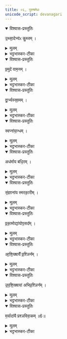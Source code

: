 ```yaml
---
title: ०६, पुरुषमेधः  
unicode_script: devanagari
---
```



<details open><summary>विश्वास-प्रस्तुतिः</summary>

उ॒थ्सा॒देभ्य॑ᳵ कु॒ब्जम् ।
</details>

<details><summary>मूलम्</summary>

उ॒थ्सा॒देभ्य॑ᳵ कु॒ब्जम् ।
</details>

<details><summary>भट्टभास्कर-टीका</summary>

1उत्सादेभ्यःशरीरक्लेशेभ्यः कुब्जं वक्रापराङ्गं, यस्य सर्वे अवयवा अविधेयाः ।
</details>

<details open><summary>विश्वास-प्रस्तुतिः</summary>

प्र॒मुदे॑ वाम॒नम् ।
</details>

<details><summary>मूलम्</summary>

प्र॒मुदे॑ वाम॒नम् ।
</details>

<details><summary>भट्टभास्कर-टीका</summary>

प्रमुदे प्रकृष्टाय हर्षाय वामनं ह्रस्वाङ्गम्, स हि लघुकायत्वात् प्रहृष्टो भवति ।
</details>

<details open><summary>विश्वास-प्रस्तुतिः</summary>

द्वा॒र्भ्यस्स्रा॒मम् ।
</details>

<details><summary>मूलम्</summary>

द्वा॒र्भ्यस्स्रा॒मम् ।
</details>

<details><summary>भट्टभास्कर-टीका</summary>

द्वार्भ्यः चक्षुरादिभ्यः स्रामं रोगिणम्, द्वाराणां शक्तिहैन्यात् रोगी भवति ।
</details>

<details open><summary>विश्वास-प्रस्तुतिः</summary>

स्वप्ना॑या॒न्धम् ।
</details>

<details><summary>मूलम्</summary>

स्वप्ना॑या॒न्धम् ।
</details>

<details><summary>भट्टभास्कर-टीका</summary>

स्वप्नायान्धं हीनचाक्षुर्ज्ञानं, स्वप्ने हि सर्वे तादृशाः ।
</details>

<details open><summary>विश्वास-प्रस्तुतिः</summary>

अध॑र्माय बधि॒रम् ।
</details>

<details><summary>मूलम्</summary>

अध॑र्माय बधि॒रम् ।
</details>

<details><summary>भट्टभास्कर-टीका</summary>

अधर्माय बधिरं श्रोत्रज्ञानशूल्यं, स ह्यधर्मबहुलः ।
</details>

<details open><summary>विश्वास-प्रस्तुतिः</summary>

सं॒ज्ञाना॑य स्मरका॒रीम् ।
</details>

<details><summary>मूलम्</summary>

सं॒ज्ञाना॑य स्मरका॒रीम् ।
</details>

<details><summary>भट्टभास्कर-टीका</summary>

संज्ञानाय सम्यग्बोधाय स्मरकारीं या स्त्री मन्त्रौषधादिभिः भर्तुस्संवननकारिणी । कुशलबुद्धिः ।
</details>

<details open><summary>विश्वास-प्रस्तुतिः</summary>

प्र॒का॒मोद्या॑योप॒सद᳚म् ।
</details>

<details><summary>मूलम्</summary>

प्र॒का॒मोद्या॑योप॒सद᳚म् ।
</details>

<details><summary>भट्टभास्कर-टीका</summary>

प्रकामोद्याय निष्प्रयोजनं बहुप्रलापिने । 'वदस्सुपि क्यप्च' इति क्यप् । उपसदं असत्यपि प्रयोजने उपसदनशीलः उपसत्, स हि बहुप्रलापी पार्श्ववासरुचिर्भवति । 'सत्सूद्विष' इति क्विप् ।
</details>

<details open><summary>विश्वास-प्रस्तुतिः</summary>

आ॒शि॒ख्षायै᳚ प्र॒श्ञिन᳚म् ।
</details>

<details><summary>मूलम्</summary>

आ॒शि॒ख्षायै᳚ प्र॒श्ञिन᳚म् ।
</details>

<details><summary>भट्टभास्कर-टीका</summary>

आशिक्षायै अल्पशिक्षा आशिक्षा स्वयमभ्यूहः । 'शिक्ष विद्योपादाने' 'गुरोश्च हलः' इत्याकारः । तस्यै प्रश्निनं अभियोक्तारम् ।
</details>

<details open><summary>विश्वास-प्रस्तुतिः</summary>

उ॒प॒शि॒ख्षाया॑ अभिप्र॒श्ञिन᳚म् ।
</details>

<details><summary>मूलम्</summary>

उ॒प॒शि॒ख्षाया॑ अभिप्र॒श्ञिन᳚म् ।
</details>

<details><summary>भट्टभास्कर-टीका</summary>

उपशिक्षायै उपेत्य गुरून्या समीचीना शिक्षा तस्यै अभिप्रश्निनं उत्तरवादिनं पृष्टस्योपरि पुनः प्रश्नः अभिप्रश्नः ।
</details>

<details open><summary>विश्वास-प्रस्तुतिः</summary>

म॒र्यादा॑यै प्रश्ञविवा॒कम् ॥6॥  
</details>

<details><summary>मूलम्</summary>

म॒र्यादा॑यै प्रश्ञविवा॒कम् ॥6॥  
</details>

<details><summary>भट्टभास्कर-टीका</summary>

मर्यादायै शास्त्रव्यवस्थायै प्रश्नविवाकं प्राड्विवाकं निर्णेतारम् ॥

इति तृतीये चतुर्थे षष्ठोऽनुवाकः॥  

</details>

